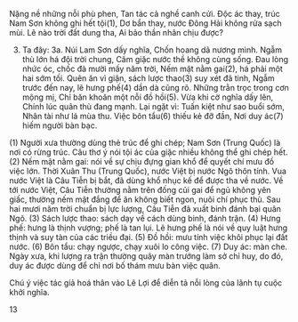 Nặng nề những nỗi phù phen,
Tan tác cả nghề canh cửi.
Độc ác thay, trúc Nam Sơn không ghi hết tội(1),
Dơ bẩn thay, nước Đông Hải không rửa sạch mùi.
Lẽ nào trời đất dung tha,
Ai bảo thần nhân chịu được?

3. Ta đây:
3a. Núi Lam Sơn dấy nghĩa,
Chốn hoang dã nương mình.
Ngẫm thù lớn há đội trời chung,
Căm giặc nước thề không cùng sống.
Đau lòng nhức óc, chốc đà mười mấy năm trời,
Nếm mật nằm gai(2), há phải một hai sớm tối.
Quên ăn vì giận, sách lược thao(3) suy xét đã tinh,
Ngẫm trước đến nay, lẽ hưng phế(4) dần dà cũng rõ.
Những trằn trọc trong cơn mộng mị,
Chỉ băn khoăn một nỗi đồ hồi(5).
Vừa khi cờ nghĩa dấy lên,
Chính lúc quân thù đang mạnh.
Lại ngặt vì:
Tuấn kiệt như sao buổi sớm,
Nhân tài như lá mùa thu.
Việc bôn tẩu(6) thiếu kẻ đỡ đần,
Nơi duy ác(7) hiếm người bàn bạc.

(1) Người xưa thường dùng thẻ trúc để ghi chép; Nam Sơn (Trung Quốc) là nơi có rừng trúc. Câu thơ ý nói tội ác của giặc nhiều không thể ghi chép hết.
(2) Nếm mật nằm gai: nói về sự chịu đựng gian khổ để quyết chí mưu đồ việc lớn. Thời Xuân Thu (Trung Quốc), nước Việt bị nước Ngô thôn tính. Vua nước Việt là Câu Tiễn bị bắt, đã dùng khổ nhục kế để được tha về nước. Về tới nước Việt, Câu Tiễn thường nằm trên đống củi gai để ngủ không yên giấc, thường nếm mật đắng để ăn không biết ngon, nuôi chí phục thù. Sau hai mươi năm trời chuẩn bị lực lượng, Câu Tiễn đã xuất binh đánh bại quân Ngô.
(3) Sách lược thao: sách dạy về cách dùng binh, đánh trận.
(4) Hưng phế: hưng là thịnh vượng; phế là tan lụi. Lẽ hưng phế là nói về quy luật hưng thịnh và suy tàn của các triều đại.
(5) Đồ hồi: mưu tính việc khôi phục lại đất nước.
(6) Bôn tẩu: chạy ngược, chạy xuôi lo công việc.
(7) Duy ác: màn che. Ngày xưa, khi lượng ra trận thường quây màn trướng làm sở chỉ huy, do đó, duy ác được dùng để chỉ nơi bố thám mưu bàn việc quân.

Chú ý việc tác giả hoá thân vào Lê Lợi để diễn tả nỗi lòng của lãnh tụ cuộc khởi nghĩa.

13